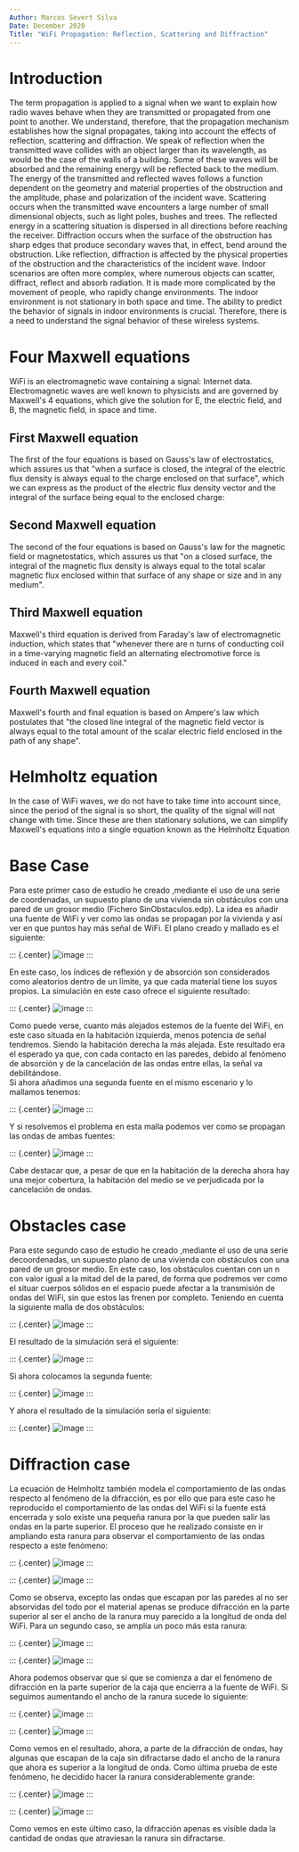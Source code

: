 ```yaml
---
Author: Marcos Severt Silva
Date: December 2020
Title: "WiFi Propagation: Reflection, Scattering and Diffraction"
---
```


# Introduction

The term propagation is applied to a signal when we want to explain how radio waves behave when they are transmitted or propagated from one point to another. We understand, therefore, that the propagation mechanism establishes how the signal propagates, taking into account the effects of reflection, scattering and diffraction.
We speak of reflection when the transmitted wave collides with an object larger than its wavelength, as would be the case of the walls of a building. Some of these waves will be absorbed and the remaining energy will be reflected back to the medium.  The energy of the transmitted and reflected waves follows a function dependent on the geometry and material properties of the obstruction and the amplitude, phase and polarization of the incident wave. Scattering occurs when the transmitted wave encounters a large number of small dimensional objects, such as light poles, bushes and trees. The reflected energy in a scattering situation is dispersed in all directions before reaching the receiver. Diffraction occurs when the surface of the obstruction has sharp edges that produce secondary waves that, in effect, bend around the obstruction. Like reflection, diffraction is affected by the physical properties of the obstruction and the characteristics of the incident wave.
Indoor scenarios are often more complex, where numerous objects can scatter, diffract, reflect and absorb radiation. It is made more complicated by the movement of people, who rapidly change environments. The indoor environment is not stationary in both space and time. The ability to predict the behavior of signals in indoor environments is crucial. Therefore, there is a need to understand the signal behavior of these wireless systems.

# Four Maxwell equations

WiFi is an electromagnetic wave containing a signal: Internet data. Electromagnetic waves are well known to physicists and are governed by Maxwell's 4 equations, which give the solution for E, the electric field, and B, the magnetic field, in space and time. 

## First Maxwell equation

The first of the four equations is based on Gauss's law of electrostatics, which assures us that "when a surface is closed, the integral of the electric flux density is always equal to the charge enclosed on that surface", which we can express as the product of the electric flux density vector and the integral of the surface being equal to the enclosed charge:

## Second Maxwell equation

The second of the four equations is based on Gauss's law for the magnetic field or magnetostatics, which assures us that "on a closed surface, the integral of the magnetic flux density is always equal to the total scalar magnetic flux enclosed within that surface of any shape or size and in any medium".

## Third Maxwell equation

Maxwell's third equation is derived from Faraday's law of electromagnetic induction, which states that "whenever there are n turns of conducting coil in a time-varying magnetic field an alternating electromotive force is induced in each and every coil."

## Fourth Maxwell equation

Maxwell's fourth and final equation is based on Ampere's law which postulates that "the closed line integral of the magnetic field vector is always equal to the total amount of the scalar electric field enclosed in the path of any shape".

# Helmholtz equation

In the case of WiFi waves, we do not have to take time into account since, since the period of the signal is so short, the quality of the signal will not change with time. Since these are then stationary solutions, we can simplify Maxwell's equations into a single equation known as the Helmholtz Equation

# Base Case

Para este primer caso de estudio he creado ,mediante el uso de una serie
de coordenadas, un supuesto plano de una vivienda sin obstáculos con una
pared de un grosor medio (Fichero SinObstaculos.edp). La idea es añadir
una fuente de WiFi y ver como las ondas se propagan por la vivienda y
así ver en que puntos hay más señal de WiFi. El plano creado y mallado
es el siguiente:

::: {.center}
![image](SinObstaculosMalla.PNG)
:::

En este caso, los índices de reflexión y de absorción son considerados
como aleatorios dentro de un límite, ya que cada material tiene los
suyos propios. La simulación en este caso ofrece el siguiente resultado:

::: {.center}
![image](SinObstaculosResultado.PNG)
:::

Como puede verse, cuanto más alejados estemos de la fuente del WiFi, en
este caso situada en la habitación izquierda, menos potencia de señal
tendremos. Siendo la habitación derecha la más alejada. Este resultado
era el esperado ya que, con cada contacto en las paredes, debido al
fenómeno de absorción y de la cancelación de las ondas entre ellas, la
señal va debilitándose.\
Si ahora añadimos una segunda fuente en el mismo escenario y lo mallamos
tenemos:

::: {.center}
![image](SinObstaculosDosFuentes.PNG)
:::

Y si resolvemos el problema en esta malla podemos ver como se propagan
las ondas de ambas fuentes:

::: {.center}
![image](SinObstaculosDosFuentesResultado.PNG)
:::

Cabe destacar que, a pesar de que en la habitación de la derecha ahora
hay una mejor cobertura, la habitación del medio se ve perjudicada por
la cancelación de ondas.

# Obstacles case

Para este segundo caso de estudio he creado ,mediante el uso de una
serie decoordenadas, un supuesto plano de una vivienda con obstáculos
con una pared de un grosor medio. En este caso, los obstáculos cuentan
con un n con valor igual a la mitad del de la pared, de forma que
podremos ver como el situar cuerpos sólidos en el espacio puede afectar
a la transmisión de ondas del WiFi, sin que estos las frenen por
completo. Teniendo en cuenta la siguiente malla de dos obstáculos:

::: {.center}
![image](Obstaculos.PNG)
:::

El resultado de la simulación será el siguiente:

::: {.center}
![image](Obstaculos2.PNG)
:::

Si ahora colocamos la segunda fuente:

::: {.center}
![image](Obstaculos2f.PNG)
:::

Y ahora el resultado de la simulación sería el siguiente:

::: {.center}
![image](Obstaculos2f2.PNG)
:::

# Diffraction case

La ecuación de Helmholtz también modela el comportamiento de las ondas
respecto al fenómeno de la difracción, es por ello que para este caso he
reproducido el comportamiento de las ondas del WiFi si la fuente está
encerrada y solo existe una pequeña ranura por la que pueden salir las
ondas en la parte superior. El proceso que he realizado consiste en ir
ampliando esta ranura para observar el comportamiento de las ondas
respecto a este fenómeno:

::: {.center}
![image](SmallMalla.PNG)
:::

::: {.center}
![image](small.PNG)
:::

Como se observa, excepto las ondas que escapan por las paredes al no ser
absorvidas del todo por el material apenas se produce difracción en la
parte superior al ser el ancho de la ranura muy parecido a la longitud
de onda del WiFi. Para un segundo caso, se amplía un poco más esta
ranura:

::: {.center}
![image](mediumMall.PNG)
:::

::: {.center}
![image](medium.PNG)
:::

Ahora podemos observar que sí que se comienza a dar el fenómeno de
difracción en la parte superior de la caja que encierra a la fuente de
WiFi. Si seguimos aumentando el ancho de la ranura sucede lo siguiente:

::: {.center}
![image](bigMalla.PNG)
:::

::: {.center}
![image](big.PNG)
:::

Como vemos en el resultado, ahora, a parte de la difracción de ondas,
hay algunas que escapan de la caja sin difractarse dado el ancho de la
ranura que ahora es superior a la longitud de onda. Como última prueba
de este fenómeno, he decidido hacer la ranura considerablemente grande:

::: {.center}
![image](gapMalla.PNG)
:::

::: {.center}
![image](gap.PNG)
:::

Como vemos en este último caso, la difracción apenas es visible dada la
cantidad de ondas que atraviesan la ranura sin difractarse.
